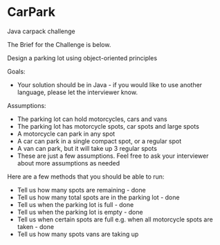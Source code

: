 # CarPark
Java carpack challenge

The Brief for the Challenge is below.

Design a parking lot using object-oriented principles

Goals:
- Your solution should be in Java - if you would like to use another language, please let the interviewer know.

Assumptions:
- The parking lot can hold motorcycles, cars and vans
- The parking lot has motorcycle spots, car spots and large spots
- A motorcycle can park in any spot
- A car can park in a single compact spot, or a regular spot
- A van can park, but it will take up 3 regular spots
- These are just a few assumptions. Feel free to ask your interviewer about more assumptions as needed

Here are a few methods that you should be able to run:
- Tell us how many spots are remaining - done
- Tell us how many total spots are in the parking lot - done
- Tell us when the parking lot is full - done
- Tell us when the parking lot is empty - done
- Tell us when certain spots are full e.g. when all motorcycle spots are taken - done
- Tell us how many spots vans are taking up
